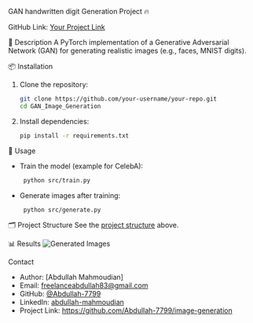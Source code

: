 
GAN handwritten digit Generation Project 🔥

GitHub Link: [Your Project Link](https://github.com/your-username/your-repo)  

 🚀 Description
A PyTorch implementation of a Generative Adversarial Network (GAN) for generating realistic images (e.g., faces, MNIST digits).

📦 Installation
1. Clone the repository:
   ```bash
   git clone https://github.com/your-username/your-repo.git
   cd GAN_Image_Generation
   ```
2. Install dependencies:
   ```bash
   pip install -r requirements.txt
   ```

🏃 Usage
- Train the model (example for CelebA):
  ```bash
   python src/train.py
  ```
- Generate images after training:
  ```bash
   python src/generate.py
  ```

 🗂 Project Structure
See the [project structure](#-final-project-structure) above.

 📊 Results
![Generated Images](outputs/epoch_49_samples.png)

 Contact
- Author: [Abdullah Mahmoudian]
- Email: freelanceabdullah83@gmail.com
- GitHub: [@Abdullah-7799](https://github.com/Abdullah-7799)
- LinkedIn: [abdullah-mahmoudian](https://linkedin.com/in/abdullah-mahmoudian-9176b5338)
- Project Link: https://github.com/Abdullah-7799/image-generation
```

